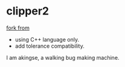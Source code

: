# clipper2

[fork from](https://github.com/AngusJohnson/Clipper2)

- using C++ language only.
- add tolerance compatibility.

I am akingse, a walking bug making machine.

